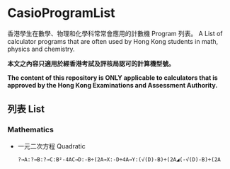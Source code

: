 # CasioProgramList
香港學生在數學、物理和化學科常常會應用的計數機 Program 列表。
A List of calculator programs that are often used by Hong Kong students in math, physics and chemistry.


**本文之內容只適用於經香港考試及評核局認可的計算機型號。**

**The content of this repository is ONLY applicable to calculators that is approved by the Hong Kong Examinations and Assessment Authority.**

## 列表 List
### Mathematics
  - 一元二次方程 Quadratic

    `?→A:?→B:?→C:B²-4AC→D:-B÷(2A→X:-D÷4A→Y:(√(D)-B)÷(2A◢(-√(D)-B)÷(2A`

